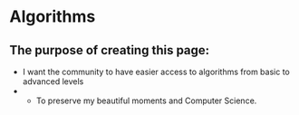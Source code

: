 # Algorithms
## The purpose of creating this page: 
- I want the community to have easier access to algorithms from basic to advanced levels
- - To preserve my beautiful moments and Computer Science.
